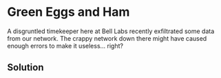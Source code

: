 # Green Eggs and Ham

A disgruntled timekeeper here at Bell Labs recently exfiltrated some data from our network. 
The crappy network down there might have caused enough errors to make it useless... right?

## Solution

